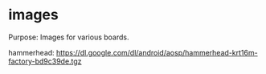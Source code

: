 images
======

Purpose: Images for various boards.

hammerhead: https://dl.google.com/dl/android/aosp/hammerhead-krt16m-factory-bd9c39de.tgz
